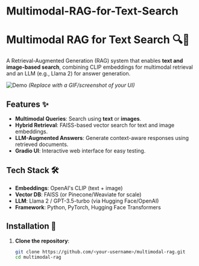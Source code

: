 # Multimodal-RAG-for-Text-Search


# Multimodal RAG for Text Search 🔍📸

A Retrieval-Augmented Generation (RAG) system that enables **text and image-based search**, combining CLIP embeddings for multimodal retrieval and an LLM (e.g., Llama 2) for answer generation.

![Demo](assets/demo.gif) *(Replace with a GIF/screenshot of your UI)*

## Features ✨
- **Multimodal Queries**: Search using **text** or **images**.
- **Hybrid Retrieval**: FAISS-based vector search for text and image embeddings.
- **LLM-Augmented Answers**: Generate context-aware responses using retrieved documents.
- **Gradio UI**: Interactive web interface for easy testing.

## Tech Stack 🛠️
- **Embeddings**: OpenAI's CLIP (text + image)
- **Vector DB**: FAISS (or Pinecone/Weaviate for scale)
- **LLM**: Llama 2 / GPT-3.5-turbo (via Hugging Face/OpenAI)
- **Framework**: Python, PyTorch, Hugging Face Transformers

## Installation 🚀

1. **Clone the repository**:
   ```bash
   git clone https://github.com/<your-username>/multimodal-rag.git
   cd multimodal-rag

